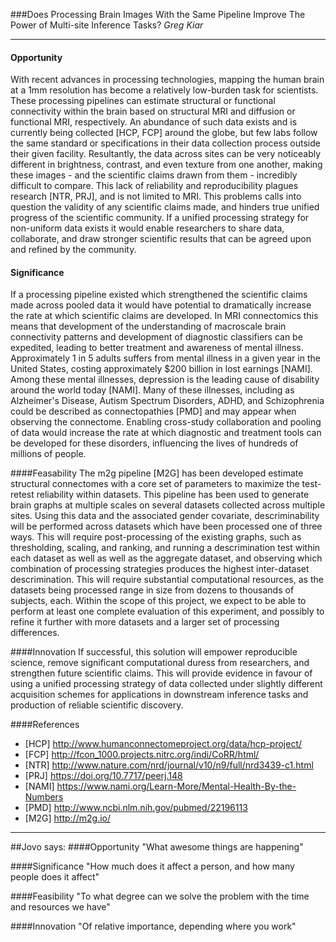 ###Does Processing Brain Images With the Same Pipeline Improve The Power of Multi-site Inference Tasks?
*Greg Kiar*

-------------

#### Opportunity
With recent advances in processing technologies, mapping the human brain at a 1mm resolution has become a relatively low-burden task for scientists. These processing pipelines can estimate structural or functional connectivity within the brain based on structural MRI and diffusion or functional MRI, respectively. An abundance of such data exists and is currently being collected \[HCP, FCP\] around the globe, but few labs follow the same standard or specifications in their data collection process outside their given facility. Resultantly, the data across sites can be very noticeably different in brightness, contrast, and even texture from one another, making these images - and the scientific claims drawn from them - incredibly difficult to compare. This lack of reliability and reproducibility plagues research \[NTR, PRJ\], and is not limited to MRI. This problems calls into question the validity of any scientific claims made, and hinders true unified progress of the scientific community. If a unified processing strategy for non-uniform data exists it would enable researchers to share data, collaborate, and draw stronger scientific results that can be agreed upon and refined by the community.

#### Significance
If a processing pipeline existed which strengthened the scientific claims made across pooled data it would have potential to dramatically increase the rate at which scientific claims are developed. In MRI connectomics this means that development of the understanding of macroscale brain connectivity patterns and development of diagnostic classifiers can be expedited, leading to better treatment and awareness of mental illness. Approximately 1 in 5 adults suffers from mental illness in a given year in the United States, costing approximately $200 billion in lost earnings \[NAMI\]. Among these mental illnesses, depression is the leading cause of disability around the world today \[NAMI\]. Many of these illnesses, including as Alzheimer's Disease, Autism Spectrum Disorders, ADHD, and  Schizophrenia could be described as connectopathies \[PMD\] and may appear when observing the connectome. Enabling cross-study collaboration and pooling of data would increase the rate at which diagnostic and treatment tools can be developed for these disorders, influencing the lives of hundreds of millions of people.

####Feasability
The m2g pipeline \[M2G\] has been developed estimate structural connectomes with a core set of parameters to maximize the test-retest reliability within datasets. This pipeline has been used to generate brain graphs at multiple scales on several datasets collected across multiple sites. Using this data and the associated gender covariate, descriminability will be performed across datasets which have been processed one of three ways. This will require post-processing of the existing graphs, such as thresholding, scaling, and ranking, and running a descrimination test within each dataset as well as well as the aggregate dataset, and observing which combination of processing strategies produces the highest inter-dataset descrimination. This will require substantial computational resources, as the datasets being processed range in size from dozens to thousands of subjects, each. Within the scope of this project, we expect to be able to perform at least one complete evaluation of this experiment, and possibly to refine it further with more datasets and a larger set of processing differences.

####Innovation
If successful, this solution will empower reproducible science, remove significant computational duress from researchers, and strengthen future scientific claims. This will provide evidence in favour of using a unified processing strategy of data collected under slightly different acquisition schemes for applications in downstream inference tasks and production of reliable scientific discovery.


####References
  - [HCP] http://www.humanconnectomeproject.org/data/hcp-project/
  - [FCP] http://fcon_1000.projects.nitrc.org/indi/CoRR/html/
  - [NTR] http://www.nature.com/nrd/journal/v10/n9/full/nrd3439-c1.html
  - [PRJ] https://doi.org/10.7717/peerj.148
  - [NAMI] https://www.nami.org/Learn-More/Mental-Health-By-the-Numbers
  - [PMD] http://www.ncbi.nlm.nih.gov/pubmed/22196113
  - [M2G] http://m2g.io/


------------
##Jovo says:
####Opportunity
"What awesome things are happening"

####Significance
"How much does it affect a person, and how many people does it affect"

####Feasibility
"To what degree can we solve the problem with the time and resources we have"

####Innovation
"Of relative importance, depending where you work"
